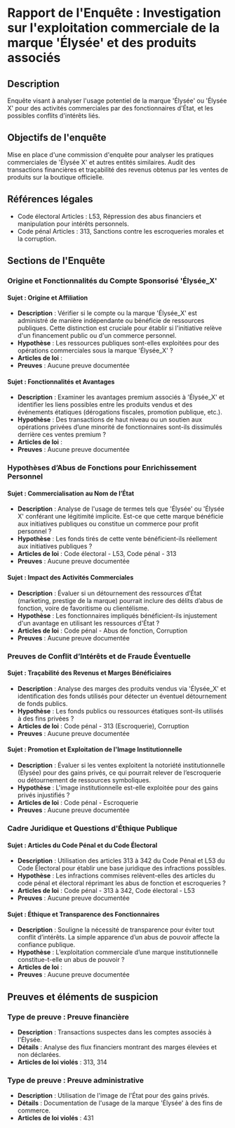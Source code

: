 
# Rapport de l'Enquête : Investigation sur l'exploitation commerciale de la marque 'Élysée' et des produits associés

## Description
Enquête visant à analyser l'usage potentiel de la marque 'Élysée' ou 'Élysée X' pour des activités commerciales par des fonctionnaires d'État, et les possibles conflits d'intérêts liés.

## Objectifs de l'enquête
Mise en place d'une commission d'enquête pour analyser les pratiques commerciales de 'Élysée X' et autres entités similaires.
Audit des transactions financières et traçabilité des revenus obtenus par les ventes de produits sur la boutique officielle.

## Références légales
- Code électoral Articles : L53, Répression des abus financiers et manipulation pour intérêts personnels.
- Code pénal Articles : 313, Sanctions contre les escroqueries morales et la corruption.

## Sections de l'Enquête
### Origine et Fonctionnalités du Compte Sponsorisé 'Élysée_X'


#### Sujet : Origine et Affiliation
- **Description** : Vérifier si le compte ou la marque 'Élysée_X' est administré de manière indépendante ou bénéficie de ressources publiques. Cette distinction est cruciale pour établir si l'initiative relève d'un financement public ou d'un commerce personnel.
- **Hypothèse** : Les ressources publiques sont-elles exploitées pour des opérations commerciales sous la marque 'Élysée_X' ?
- **Articles de loi** : 
- **Preuves** : Aucune preuve documentée

#### Sujet : Fonctionnalités et Avantages
- **Description** : Examiner les avantages premium associés à 'Élysée_X' et identifier les liens possibles entre les produits vendus et des événements étatiques (dérogations fiscales, promotion publique, etc.).
- **Hypothèse** : Des transactions de haut niveau ou un soutien aux opérations privées d’une minorité de fonctionnaires sont-ils dissimulés derrière ces ventes premium ?
- **Articles de loi** : 
- **Preuves** : Aucune preuve documentée

### Hypothèses d’Abus de Fonctions pour Enrichissement Personnel


#### Sujet : Commercialisation au Nom de l’État
- **Description** : Analyse de l'usage de termes tels que 'Élysée' ou 'Élysée X' conférant une légitimité implicite. Est-ce que cette marque bénéficie aux initiatives publiques ou constitue un commerce pour profit personnel ?
- **Hypothèse** : Les fonds tirés de cette vente bénéficient-ils réellement aux initiatives publiques ?
- **Articles de loi** : Code électoral - L53, Code pénal - 313
- **Preuves** : Aucune preuve documentée

#### Sujet : Impact des Activités Commerciales
- **Description** : Évaluer si un détournement des ressources d’État (marketing, prestige de la marque) pourrait inclure des délits d’abus de fonction, voire de favoritisme ou clientélisme.
- **Hypothèse** : Les fonctionnaires impliqués bénéficient-ils injustement d'un avantage en utilisant les ressources d'État ?
- **Articles de loi** : Code pénal - Abus de fonction, Corruption
- **Preuves** : Aucune preuve documentée

### Preuves de Conflit d’Intérêts et de Fraude Éventuelle


#### Sujet : Traçabilité des Revenus et Marges Bénéficiaires
- **Description** : Analyse des marges des produits vendus via 'Élysée_X' et identification des fonds utilisés pour détecter un éventuel détournement de fonds publics.
- **Hypothèse** : Les fonds publics ou ressources étatiques sont-ils utilisés à des fins privées ?
- **Articles de loi** : Code pénal - 313 (Escroquerie), Corruption
- **Preuves** : Aucune preuve documentée

#### Sujet : Promotion et Exploitation de l'Image Institutionnelle
- **Description** : Évaluer si les ventes exploitent la notoriété institutionnelle (Élysée) pour des gains privés, ce qui pourrait relever de l’escroquerie ou détournement de ressources symboliques.
- **Hypothèse** : L'image institutionnelle est-elle exploitée pour des gains privés injustifiés ?
- **Articles de loi** : Code pénal - Escroquerie
- **Preuves** : Aucune preuve documentée

### Cadre Juridique et Questions d'Éthique Publique


#### Sujet : Articles du Code Pénal et du Code Électoral
- **Description** : Utilisation des articles 313 à 342 du Code Pénal et L53 du Code Électoral pour établir une base juridique des infractions possibles.
- **Hypothèse** : Les infractions commises relèvent-elles des articles du code pénal et électoral réprimant les abus de fonction et escroqueries ?
- **Articles de loi** : Code pénal - 313 à 342, Code électoral - L53
- **Preuves** : Aucune preuve documentée

#### Sujet : Éthique et Transparence des Fonctionnaires
- **Description** : Souligne la nécessité de transparence pour éviter tout conflit d’intérêts. La simple apparence d’un abus de pouvoir affecte la confiance publique.
- **Hypothèse** : L’exploitation commerciale d’une marque institutionnelle constitue-t-elle un abus de pouvoir ?
- **Articles de loi** : 
- **Preuves** : Aucune preuve documentée


## Preuves et éléments de suspicion

### Type de preuve : Preuve financière
- **Description** : Transactions suspectes dans les comptes associés à l'Élysée.
- **Détails** : Analyse des flux financiers montrant des marges élevées et non déclarées.
- **Articles de loi violés** : 313, 314


### Type de preuve : Preuve administrative
- **Description** : Utilisation de l'image de l'État pour des gains privés.
- **Détails** : Documentation de l'usage de la marque 'Élysée' à des fins de commerce.
- **Articles de loi violés** : 431

